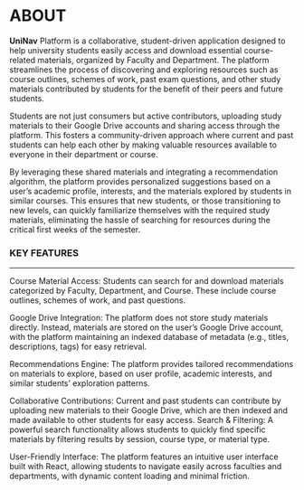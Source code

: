 # **ABOUT**

**UniNav** Platform is a collaborative, student-driven application designed to help university students easily access and download essential course-related materials, organized by Faculty and Department. The platform streamlines the process of discovering and exploring resources such as course outlines, schemes of work, past exam questions, and other study materials contributed by students for the benefit of their peers and future students.

Students are not just consumers but active contributors, uploading study materials to their Google Drive accounts and sharing access through the platform. This fosters a community-driven approach where current and past students can help each other by making valuable resources available to everyone in their department or course.

By leveraging these shared materials and integrating a recommendation algorithm, the platform provides personalized suggestions based on a user’s academic profile, interests, and the materials explored by students in similar courses. This ensures that new students, or those transitioning to new levels, can quickly familiarize themselves with the required study materials, eliminating the hassle of searching for resources during the critical first weeks of the semester.

### KEY FEATURES

---

Course Material Access: Students can search for and download materials categorized by Faculty, Department, and Course. These include course outlines, schemes of work, and past questions.

Google Drive Integration: The platform does not store study materials directly. Instead, materials are stored on the user’s Google Drive account, with the platform maintaining an indexed database of metadata (e.g., titles, descriptions, tags) for easy retrieval.

Recommendations Engine: The platform provides tailored recommendations on materials to explore, based on user profile, academic interests, and similar students’ exploration patterns.

Collaborative Contributions: Current and past students can contribute by uploading new materials to their Google Drive, which are then indexed and made available to other students for easy access.
Search & Filtering: A powerful search functionality allows students to quickly find specific materials by filtering results by session, course type, or material type.

User-Friendly Interface: The platform features an intuitive user interface built with React, allowing students to navigate easily across faculties and departments, with dynamic content loading and minimal friction.

